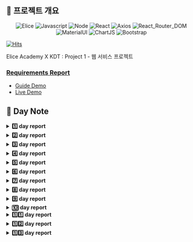 ## 🍒 프로젝트 개요

<center>

![Elice](https://img.shields.io/static/v1?label=Elice&message=Web-Front-Project&color=524fa1)
![Javascript](https://img.shields.io/static/v1?label=Javascript&message=ES6&color=efd81d)
![Node](https://img.shields.io/static/v1?label=Node&message=v15.6.0&color=80bd01)
![React](https://img.shields.io/static/v1?label=React&message=v17.0.1&color=00ccff)
![Axios](https://img.shields.io/static/v1?label=Axios&message=v0.21.1&color=3b6be3)
![React_Router_DOM](https://img.shields.io/static/v1?label=React-Router-DOM&message=v5.2.0&color=d0021b)
![MaterialUI](https://img.shields.io/static/v1?label=Material-UI&message=v5.2.0&color=3978e7)
![ChartJS](https://img.shields.io/static/v1?label=ChartJS&message=v2.9.4&color=fd767a)
![Bootstrap](https://img.shields.io/static/v1?label=Bootstrap&message=v4.6.0&color=8812fc)

</center>

[![Hits](https://hits.seeyoufarm.com/api/count/incr/badge.svg?url=https%3A%2F%2Fgithub.com%2Fyoungminss%2Freact_psychology_test&count_bg=%23F5DF4D&title_bg=%23555555&icon=&icon_color=%23E7E7E7&title=hits&edge_flat=false)](https://hits.seeyoufarm.com)

Elice Academy X KDT : Project 1 - 웹 서비스 프로젝트

###  [Requirements Report](https://www.notion.so/7e0fdcd157e544cdbfc1d56ba45f414e)


+ [Guide Demo](http://elice-kdt-ai-track-vm-project-03.koreacentral.cloudapp.azure.com/test)
+ [Live Demo](http://elice-kdt-ai-track-vm-racer-33.koreacentral.cloudapp.azure.com/)


## 🍒 Day Note

<details>
<summary><strong>1️⃣ day report</strong></summary>
<div markdown="1">
<br />

### 🍀 환경설정
Azure VM 접속 방법 [링크](https://www.notion.so/Azure-VM-ff3344a92dda4549b235bfa25658f8dc)
1. npm 설치확인
2. node 설치&버젼확인
3. react 설치
- 관리방식 : 로컬에서 프로젝트진행 -> gitlab에 업로드 -> VM에서는 gitlab 내용 pull (맞나 ??) -> 로컬에서 진행했는데, 실제 서버에 배포하면, 환경설정이 안맞아서 에러 발생할것 같은데 ? 나중에 해결 ?
- Azure VM 에서는 관리자 권한으로 모든 명령어 실행 (sudo)

+ $ sudo apt install npm : Azure VM에 npm 환경설정
+ $ sudo npm install -g create-react-app : Azure VM에서 관리자 권한으로 React 설치
+ $ sudo npm install -g n : node 모듈 설치
+ $ sudo n lts : node LTS 버젼 설치 (Long-Term Support official release; 오랜 기간동안 안정적으로 사용할 수 있도록 지원하는 버전))
+ $ sudo npm install -g create-react-app : react 앱 설치도구
 create-react-app react_psychology_test

+ $ npm i react-router-dom : react router 설치 (참고 : react router는 Web용, Native 용 존재함)

### 🌻 구현
- 유저 설정
    + 이름 입력 폼 구현
    + 성별 선택 폼 구현
- 검사 예시 페이지
    + 검사 시작 전, 진행 방식에 대한 설명 구현
        * 진행 표시줄(Progress bar) 적용
    + 진행 방식에 대한 검사 예제 문항 표시
    + 검사 시작 버튼 구현
        * 검사 예제 문항 진행 확인 후, 활성화 버튼 적용

- 비고
    + CSS 부분은 보류 중

</div>
</details>

<details>
<summary><strong>2️⃣ day report</strong></summary>
<div markdown="1">
<br />

### 🍀 환경설정

+ axios
    * npm install axios
    
### 🌼 Day Note
+ axios 통신할때, url string에 시작은 반드시, "https://"(필요시,http)를 붙이는 것을 잊지말자.
+ 그렇지 않으니, 통신하면, 다음과 같은 에러 발생
(Error: Request failed with status code 404
at createError (createError.js:16)
at settle (settle.js:17)
at XMLHttpRequest.handleLoad (xhr.js:62))
+ 배열 형태, state를 새로고침해도, 유지 관리 되는 것을, 아직 잘 모르는 듯함
+ jquery 사용법
    - npm install jquery --save
    - 프로젝트파일 안에서, import $ from 'jquery';


### 🌻 구현
> 필수 해결 사항
- 5개씩 질문사항, 뿌려주기

> 필수 미해결 사항
+ progress bar
+ 검사완료 문구 페이지 전환
+ 5개 체크를 해야만 다음 페이지 버튼 활성화

> 선택 해결 사항
+ 예시 페이지에서, 페이지 전후로 이동하면, 검사시작 버튼 활성화 초기화

> 선택 미해결 사항
+ 문항 선택마다 progress바 갱신

> 문제가 될 것 같은 부분
+ 선택지를 사용자가 변경할 수 있으면 어떻할까 ? => answer 상태를 업데이트할때, 기존에 저장된 값을 어떻게 관리할까 ?


</div>
</details>

<details>
<summary><strong>3️⃣ day report</strong></summary>
<div markdown="1">
<br />

### 🍀 설치
- $ npm install --save react-router-dom : React Router를 위한 라이브러리
- $ npm install --save-dev@types/react-router-dom : Typescript(타입스크립트)를 사용하기 위한 react-router-dom의 타입(Type) 정의 라이브러리

### 🌼 Day Note
- JSON.stringify(data) : 모든 형태의(객체나,배열 숫자 등등)데이터를 JSON형태 데이터로 변환해준다.
- String.trim() : 문자열 양쪽 공백 삭제
- new Date() : 현재시각 가져옴 / new Data()..getTime() : 밀리세크단위로 변환
- string.split( 구분자 ) : 문자열 '구분자' 기준으로 나누기
- string.slice( 시작, 끝 ) : 문자열의 시작 ~ 끝 인덱스까지 자른 문자열 반환 

- App.js를 라우터로 변경
    + 기존에, App.js에서 조건부렌더링 하던 부분을 -> Home.js 를 만들어서 처리

- import { Link } from "react-router-dom"
    + <Link to="/경로" />

- 페이지 전환시, 보여질 페이지에, 데이터를 함께 전달하는 방법 [참고문헌1] (https://velog.io/@dhlee91/this.props.history.push%EB%A1%9C-props-%EB%84%98%EA%B2%A8%EC%A3%BC%EA%B8%B0) [참고문헌2](https://velog.io/@devmoonsh/React-Router)
    + 넘기는 컴포넌트
        * props.history.push({
        pathname : 경로,
        state : { 데이터 }
    });
    + 받는 컴포넌트
        * import {useLocation} from "react-router";
        * const location = useLocation();
        * const data = location.state.데이터;

- 로그인 -> 예시 -> 테스트 페이지가 Token에따른 조건부렌더링에서 => Token에 따른, display로 컨트롤
    + 조건부렌더링을하면, 페이지가 reload 되고, state나, html정보 자체가 새로고침 된다.

>   display 제어 방법들
    1.
    document.getElementByClass("myDIV").style.display = "none";
    document.getElementByClass("myDIV").style.display = "block";

    2.
    $(".tagID").show(); // display 속성을 block 으로 바꾼다.
    $(".tagID").hide(); // display 속성을 none 으로 바꾼다. 

    3.
    <div className="displayNo">
    <div className="displayYes">
    css
    .displayNo {
    display: none;
    }

    .displayYes {
    display: block;
    }

- 첫번째 로그인 페이지에서, 이름,성별을 입력하고, 버튼을 누를 때, 클릭핸들러에서, 이벤트를 default 시켜야, 새로고침되서, 잠깐 다음페이지로 넘어갔다가, 다시 처음페이지로 reload되는 것을 막는다.

- state 중에, 배열이나 객체 일때, 제대로 setState 적용하는 법을 확실히 알아야 겠다. [참고문헌](https://ichi.pro/ko/hukeuleul-sayonghayeo-react-state-ui-baeyeol-e-chugahaneun-bangbeob-67108288520668)

### 🛠 추후, 보완할 점
> ★ 일단은, 형제 컴포넌트의 state를 끌어올리기하기엔, 손봐야될 것이 많아보이고, 또 지금 상황에서는, 필요한 것은, 로그인 시, 1.사용자이름 2.성별 데이터만 있으면, API post를 할 수 있을 것 같아서, DOM을 이용해서, 값 들을 얻어 냈다. 

</div>
</details>

<details>
<summary><strong>4️⃣ day report</strong></summary>
<div markdown="1">
<br />

### 🍀 설치
- $ npm install --save react-chartjs-2 chart.js

- CSS 라이브러리
    
    - [리액트스트랩](https://reactstrap.github.io/components/collapse/)
    - [리액트차트](https://recharts.org/en-US/examples/PieChartWithCustomizedLabel)
    - [sweetalert2](https://sweetalert2.github.io/#examples)

### 🌼 Day Note
- React + Chart.js = 데이터 시각화하기(막대그래프, 외 가능) [참고문헌1](https://ichi.pro/ko/react-mich-chart-jsleul-sayonghan-deiteo-sigaghwa-209311532565250) [참고문헌2](https://penguingoon.tistory.com/238)

- 배열 내의, 첫번째, 두번째로 큰 값의 인덱스 찾아내기
    + var num = Math.max.apply(null,arr) : 배열 내, 최대값 찾기
    + var index1 = arr.indexOf(num) : 배열 내, num값의 인덱스 반환
    + arr[index1] = 0;
    + 위에 과정을 한번 더 진행, 두번 째로 큰 값 찾기 

- state 배열, 별개의 배열 할당하기
    + var 배열1 = 배열2 : 같은 주소 참조(불변성 X)
    + var 배열1 = 배열2.slice() : 배열2 와 같은 새로운 배열 생성(불변성 O)
[참고문헌](https://bbaktaeho-95.tistory.com/37)


### 🛠 해결할 점
- 결과페이지에서, 통신 쪽으로 문제가 있는 것 해결해야 한다.


</div>
</details>

<details>
<summary><strong>5️⃣ day report</strong></summary>
<div markdown="1">
<br />

### 🍀 설치
- npm install --save reactstrap react react-dom : 리액트스트랩
- npm install react-bootstrap bootstrap
- npm install --save bootstrap : 부트스트랩 (리액트스트립 내부적으로는 부트스트랩을 포함하고 있지 않다고해서 설치해야한다고 설명하는 듯)
    + import 'bootstrap/dist/css/bootstrap.min.css'; (index.js 에다가

### 🌼 Day Note 
- 리액트스트랩에서, Progress를 통해서, 진행사항을 구현했다.
    + 진행사항은, 클릭 수/질문사항 전체갯수

- test페이지 항목, 순서와 상관없이,무작위,값 바꿔도, 항상 순서에 맞게 데이터 만들어내기 구현
    + 기존 : 해당, 질문 radio 값 클릭할때마다. onChange 이벤트로, checked 된 데이터를 str에 누적해서 저장하도록 했다.
        * 문제점 : 값을 바꾸거나, 순서가 무작위로하면, 중복도 제어 못하고, 순서도 엉망이 됬었다. (정직한 순서로 체크하지 않는이상...버그 생긴다.)
    + 해결책 : form serialize 를 알게 되었다.
        * 이를 통해, 내가 원하는 이벤트 시점에서, form 태그 안에, 원하는 값을, String형태로 반환 받는다.
        * 이 데이터는 중간중간에 '&' 가 붙는데, 이는 replace 함수로 변형한다.
        * replace 함수를 그냥 쓰면,문자열 내, 첫 번째 부분만 적용이된다고 한다.
        * 이를 해결하기 위해, replaceAll 처럼 사용하기가 있더라. [참고문헌](http://www.codejs.co.kr/%EC%9E%90%EB%B0%94%EC%8A%A4%ED%81%AC%EB%A6%BD%ED%8A%B8%EC%97%90%EC%84%9C-replace%EB%A5%BC-replaceall-%EC%B2%98%EB%9F%BC-%EC%82%AC%EC%9A%A9%ED%95%98%EA%B8%B0/)
        * 정리하면, replace( 바뀔문자열(문자) , 바꿀문자열(문자) ) 일 때, 바뀔문자열에, 정규식을 넣을 때 다음과 같은 옵션이 있단다.
        * [정규식의 gi 설명]
            * g : 발생할 모든 pattern에 대한 전역 검색
            * i : 대/소문자 구분 안함
            * m: 여러 줄 검색 (참고)

</div>
</details>

<details>
<summary><strong>6️⃣ day report</strong></summary>
<div markdown="1">
<br />

### 🌼 Day Note

💡 Test.js(테스트페이지) UI/UX 적으로 보완, 버그해결을 진행했다.

🔴 이슈 1
- Progress bar 증가는, 기존에 counter state(클릭 수)로 구현했다.
- 문제점 : 동일한 항목의 radio 를, 번갈아 눌러도, counter는 증가하니깐, progress bar 게이지는 올라갔다.
    + 해결법 : counter가 아니라, 클릭 할 때마다, Test페이지의, radio를 요소를 다 가져와서, checked 수를, counter로 지정했다.
    + countChecked() 가 제어함.

🔴 이슈 2
- 테스트페이지의, 다음 버튼 활성화는, 기존에, 5개의 항목을 누르면 활성화되고, 다음을 누르고, 다음페이지가 나오면, 버튼은 비활성화 되도록했었다. 이 역시, counter로 5번 클릭 시, 활성화 되도록했었다.
- 문제점 : 사용자가, 예를들어, 2개의 항목을 체크하고, 잠시 이전페이지로 갔다가, 다시 돌아온다면 ?
    + 체크된 2개 사항은, 그대로 이지만, 나머지, 체크되지 않은 3개의 항목을 체크해도, 그 때, counter는 5가 아니라, 3으로 인지할 테고, 그로 인해, 버튼 활성화 X
    + 해결책 : 질문 5개당 1개의 페이지(?) 라고 생각했을 때, 다음 버튼을 눌러서, 나오는 페이지의, 체크된 radio 수를, counter로 지정한다.
    + pageCountChecked() 가 제어함

🔴 이슈 3
- 마지막 항목, 페이지는 `다음` 버튼이 `제출` 이어야 한다. 그 부분을 구현했었다.
- 문제점 : 사용자가 마지막항목 페이지에서, 잠시, `이전`버튼을 눌러 이전페이지로 이동하면, `제출`버튼에서, `다음`버튼이 적용 되었는가 ?
- 해결법 : `이전`버튼을 눌렀을때, 테스트페이지가 마지막이었으면, buttonText state를 다시, `다음`으로 변경했다.


💡 코딩하다가, 하나 알게 된 것

- 리액트스트랩을 기본적으로, import하면, 그 css파일안에, 기본적으로, 적용되는, css효과들이 있다.
- 기본 태그이름의 정의도 되어있고, 특정 className으로, 정의된 css도 있나보다.
- 그래서, 예를 들어(`<div className="text-center">`) 이면, 그 안에있는 요소들은, 가운데 정렬이 되는 듯 하다.


</div>
</details>

<details>
<summary><strong>7️⃣ day report</strong></summary>
<div markdown="1">
<br />

### 🍀 설치

- $ npm install -g npm-check
    + npm-check는 의존성 관리의 불편함을 덜어주는 cli 
    + npm-check : 실행
- $ npm install --save
    + bootstrap
    + react-chartjs-2
    + reactstrap
    + chart.js

### 🌐 배포

nginx 를 이용한 Azure VM에 내 프로젝트 배포 [참고문헌](https://www.hanumoka.net/2019/12/29/react-20191229-react-nginx-deploy/)

- 필요한 것
    + 내 Azure서버, DNS Name & Password
- 절차
    + gitlab(또는 github)에 있는, 내 git repo를 Azure계정으로 접속해서, git pull로 가져오기
    + npm run build로, 내 프로젝트를 build (프로젝트 내에, build 폴더 생김 확인)
    + `참고문헌`에 나와있는대로 절차를 밟는다.
    + host가 되고 있는 것을 확인하고, 나의, Azure DNS Name을, url에 쳐서 접근해본다.

</div>
</details>

<details>
<summary><strong>8️⃣ day report</strong></summary>
<div markdown="1">
<br />

### 🌼 Day Note

⚾ progress bar 의 % 현황을 추가했다.
+ Math.round(체크항목/전체항목 * 100) 으로 구현했다.

⚽ ★ 결과페이지, 학력,전공별, 정보 뿌리기
+ 코치님 피드백이후, 맨 처음 버전인, 하나의 useEffect에 모든 로직 집어 넣은 버젼에서는, deps 를 제대로 넣지 않아서, 프로그램이 제대로 작동하지 X
    - 피드백 이후, 일단, deps에 대해서, 좀 더 알아본 결과, useEffect에서 사용되는, 변수나 state를 넣어줘서, 업데이트 될 때, 리렌더링 되는 것을 제어해야한다.
    + ★ 그렇게, deps를 변경했더니, 새로운 문제가 발생
        - `무한 렌더링` 이 발생했다.
        - 삽질을 엄청하다가, 일단은 JobTable 컴포넌트에서, axios로 데이터를 잘 받아온 시점부터는, 통신을 그만해야되는데, 그것이 제어가 안되는 것 같아서, useEffect에서 실행되는 함수를 실행하는데 있어서, 조건을 걸었다. (이러면, 안되는건지는 모르겠으나..일단 프로그램은 죽지않고, 돌아가서 보류중이다.)

🏀 JobTable 카테고리 중에, 결과값이 없는 카테고리의 경우는, 보여지지 않도록 했다.
+ 함수를 하나 만들었고, 그 값이 true OR false를 반환하고 이 값으로 `tr` 요소의 `display` 속성을 삼항연산자로 제어했다.
    - isTrEmpty() 가 제어함

</div>
</details>

<details>
<summary><strong>9️⃣ day report</strong></summary>
<div markdown="1">
<br />

### 🌼 Day Note

⚾ 전체적인, 필수,선택 기능은 구현 완료한 것 같다.

+ 내부적으로, 리팩토링은 아직 개발을 더 해보고 진행할 생각

⚽ 1차 CSS 작업을 진행 중이다.
    
+ 레이아웃, 폰트, 요소 배경색까지 진행해볼 예정
+ 참고사이트
    - [PANTONE](http://www.pantone.kr/)
    - [Design-Seed](https://www.design-seeds.com/)

🏀 차별성을 위해, 추가적 기능을 구상 중이다.
+ 결과페이지, 카카오톡 공유기능 
+ 인트로 페이지 제작 생각중
+ 현재 프로젝트 내 검사 외에, `나를 알 수 있는 검사` 여러 사이트 소개 페이지를 제작할까 생각중

### 📬 피드백
렌더링 2번 -> 아바 index.js 에서 <React.StrictMode> 때문에 발생할 수 있다. -> 지워주면 됌

무한렌더링 -> useEffect를 여러번 하지않아도되고, fetch 부분에서 NoArrMaker를 실행하도록 하기


</div>
</details>

<details>
<summary><strong>🔟 day report</strong></summary>
<div markdown="1">
<br />

### 🌼 Day Note

⚾ `카카오톡 공유기능`을 지금 구현 중인데, 생각이 드는게 많다.

+ 일단, `카카오톡 공유기능`과 `다른 검사사이트 제공` 기능을 위해, 결과페이지에서, `OtherTest(다른기능) 페이지`를 하나 더 제작했다.

+ `카카오톡 API`를 통해, `공유 버튼`기능을 사용해서, 띄우는 데 까지 성공했다.

+ 공유된, 내용에는 `검사 결과보기`, `검사 해보기` 두 가지가 있고, 링크를 각각 걸도록, API Guide에 따라, 구현은 됬다. 근데, 문제가 좀 있다.

    - 하나. 내 로컬에서, `로컬 도메인`,`내 Azure 서버 도메인`에서, 공유된, 카톡 링크를, 다시 `웹`에서 타고 들어가면, 두 가지 기능이 잘 처리 되는 것 같다. (값이 유지 O)

    - 둘, 근데, 혹시나해서, 다른, 유저 PC에서, 링크를 받아서 확인 했을 때는, 결과페이지에, 값들이 증발해버린채로 보이나 보다 !!!!

+ 내 로컬과, 내 Azure 서버에서, 테스트를 할려고 할 때도, 문제가 있었던 것은, 결국, `결과 페이지`를 보여주려면, 이전 페이지들에서, `넘어온 정보들`과, 그로인한, `seq번호`가 있어야 되는데, 그게, 유지가 안되니깐, 렌더링자체가 안됬다.

    - 고민하던 중에, `LocalStorage`가 생각나서, 나름 구현을 했는데, 결과적으로, 내 로컬에서 작동을 하고, 혹시 몰라, 내 Azure 서버로, 배포를 해서(도메인도 바꿔서) 실행해봤더니, 잘 작동하는 것 같다.

    - ★ 근데..다른 유저의 PC에서는, 값이 비는데..일단 현 상황에선, 내 생각에는 LocalStorage 사용법을, 잘 모르고 쓴 것 때문인가 싶다.

    - ★ 가장 중요한건, 그럼, 결과페이지에서 한번 적용된, 결과를, 계속 유지하는 법을, 어떻게 구현을 해야할까 ???? (리액트는, state가 증발하는데..) 흠... 


⚽ 카카오톡 공유버튼 만들기

+ [참고문헌](https://webruden.tistory.com/354)
+ [KAKAO Developer](https://developers.kakao.com/)




### 📬 피드백

⚾ 결국 생각해보니, `결과페이지`에서, 데이터가 뿌려지는건, `결과완료 페이지`에서, 넘겨온, `seq` 정보만, 있으면, `url + seq` 을 가지고, `사용자데이터`와 `가치관결과`를 받아서, 뿌릴 수 있다는 것

⚽ 그럼, 생각해봐야 되는 것은, `처음 내가 검사하는 사람인지`, `내가 검사한걸 공유링크를 받고 들어온 사람인지` 를, `Result 컴포넌트`에서, 구분해서, `seq` 값을, `LocalStorage`에 `seq`로 받을지, `location`을 통해 받을 건지, 제어할려 했다.

+ 사용자가, 링크를 타고 들어오면, 바로 `Result 컴포넌트`로, 접근할테니, 이전 단계에서, 받은 `LocalStorage`에 원하는 값들이 없을 것이다.

+ 그러나, 링크 안에, `파라미터`로 `seq`를 직접 넘겨준다. 그 파라미터의 `seq`값을, 추출해서, `결과페이지`를 뿌려주면 된다 생각했다.

    - [참고문헌](https://velog.io/@joonsikyang/React-Project-URL-parameters-Query-parameters)

</div>
</details>

<details>
<summary><strong>1️⃣1️⃣ day report</strong></summary>
<div markdown="1">
<br />

### 🍀 설치

- $ npm i styled-components

### 🌼 Day Note

⚾ `Intro` 페이지를 만들면 좋겠다 생각했다.

+ 배경이미지를 고르고, 브라우저에 꽉 차도록 설정하기 [참고문헌](https://juotte.net/?p=5765)

+ 번역 음성파일, tts 를, 간단하게 얻을 수 있는 법을 알게 됬다.

    - 구글번역, 파파고 등 다 된다.

        * [참고문헌](https://samablog.tistory.com/147)

+ `materidal-ui`의 `ButtonBase` 컴포넌트를 사용했다.

    - `hover` effect가 내 스타일이라 사용해봤다.

⚽ `다른 검사하기` 페이지에 있던, `카카오톡 공유하기` 버튼을 `검사 결과`페이지에서 볼 수 있도록, 배치했다.
또 뭐가 있을까 생각하다, `소스코드 공유`도 하면 좋겠다고 생각했다.

+ `react` 에서, `img` 에 `src`에 이미지 경로를 사용하는 법이 import하는 식을 써야 적용된다는 것을 알게 됬다.

    - [참고문헌](https://webisfree.com/2019-12-12/[react]-img-%ED%83%9C%EA%B7%B8%EC%9D%98-%EC%9D%B4%EB%AF%B8%EC%A7%80%EB%A5%BC-%EC%B6%94%EA%B0%80%ED%95%98%EB%8A%94-%EB%B0%A9%EB%B2%95-%EB%B0%8F-%EC%98%88%EC%A0%9C-%EC%95%8C%EC%95%84%EB%B3%B4%EA%B8%B0)

</div>
</details>

<details>
<summary><strong>1️⃣2️⃣ day report</strong></summary>
<div markdown="1">
<br />

### 🍀 설치

🍏 npm install react-fade-in

+ 리액트에서, 컴포넌트에 fade-in 효과를 줄 수 있다.
+ 최상위 컴포넌트에서, 가장 바깥쪽에 선언하면, 하위 컴포넌트들에게 전부 적용된다.

### 🌼 Day Note

+ 전체적으로, 페이지에 `Fade-In` 효과를 주었다.

+ 폰트를 적용하려고 했는데... 왜 안돼 !!!!

+ 로그인페이지에서, 이름 성별 컴포넌트를 material-ui로 변경했다.

+ progress bar, 역시 material-ui로 변경했다.

### 📬 피드백

📌 npm install --save mybatis-mapper

+ DB를 쉽게, 쓸 수 있는, 패키지라고 소개해주셨다.

+ 추후, 더 큰 react 프로젝트를 하게 될 때, 깊게 참고해볼 만 할 것 

</div>
</details>

<details>
<summary><strong>1️⃣3️⃣ day report</strong></summary>
<div markdown="1">
<br />

### 🌼 Day Note

- [X] 검사 완료페이지, 중앙 정렬 ( O )

- [X] 결과 페이지, 사용자정보, 테이블 영역 3분의 1씩 나누기 ( O )

- [X] 결과 페이지, 중요 가치관에 대한, 아이콘 뿌려주기 ( O )

- [X] 폰트 적용하기

+ [ttf react 적용하기 참고 가이드](https://coding-hwije.tistory.com/50)

    - 알아봐야 될 것 : 연산자가 외부 UI 라이브러리(Material UI) 경우, className이 정해져 있는데, 이를 참조해서, CSS를 적용하려고하면, 페이지가 새로고침 되거나해서, 리렌더링 되면, 폰트 적용이 잘 될 때가 있다.

    - 맞는진 모르겠는데, id 값을 만들어서, id값으로 참조하니깐, 버그는 없다.

    - [CSS 폰트 이슈포스팅](https://d2.naver.com/helloworld/4969726)

    - [폰트 크기 단위](https://dahanweb.tistory.com/30)

    - [좋은 텍스트란 ?](http://koreawebdesign.com/typography-for-webdesign/)

- [X] 인트로페이지 내용채워넣기

+ [Reactjs-popUp 라이브러리 가이드](https://react-popup.elazizi.com/)

- [X] 다크모드 기능 (시간이...되면)

🍒 참고사이트

+ [내가 사용한 가이드](https://ichi.pro/ko/react-peulojegteue-dakeu-modeu-chuga-37080865985200)

+ [다크 모드 컬러 가이드 1](http://icunow.co.kr/guide-darkmode/)

+ [다크 모드 컬러 가이드 2](https://brunch.co.kr/@blckschrl/57)


</div>
</details>









 
